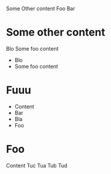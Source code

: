 Some Other content
Foo
Bar

# Some other content
Blo
Some foo content
- Blo
- Some foo content

# Fuuu
- Content
- Bar
- Bla
- Foo

# Foo
Content
Tuc
Tua
Tub
Tud
